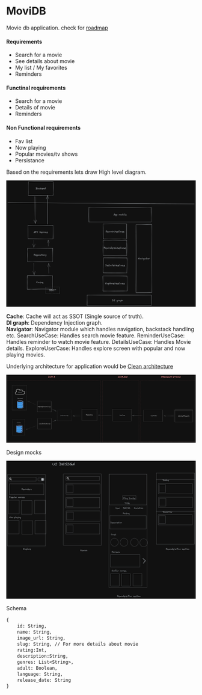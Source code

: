 # MoviDB
Movie db application. check for [roadmap](https://github.com/ViaTriumph/MoviDB/wiki)

#### Requirements

- Search for a movie
- See details about movie
- My list / My favorites
- Reminders

#### Functinal requirements

- Search for a movie
- Details of movie
- Reminders

#### Non Functional requirements

- Fav list
- Now playing
- Popular movies/tv shows
- Persistance

Based on the requirements lets draw High level diagram.

![HLD](/static/images/hld_dark.png)

**Cache**: Cache will act as SSOT (Single source of truth).  
**DI graph**: Dependency Injection graph.  
**Navigator**: Navigator module which handles navigation, backstack handling etc.
SearchUseCase: Handles search movie feature.
ReminderUseCase: Handles reminder to watch movie feature.
DetailsUseCase: Handles Movie details.
ExploreUserCase: Handles explore screen with popular and now playing movies.

Underlying architecture for application would be [Clean architecture](https://blog.cleancoder.com/uncle-bob/2012/08/13/the-clean-architecture.html)

![LLD](/static/images/lld_dark.png)

Design mocks

![LLD](/static/images/design_mock_dark.png)

Schema

```
{
    id: String,
    name: String,
    image_url: String,
    slug: String, // For more details about movie
    rating:Int,
    description:String,
    genres: List<String>,
    adult: Boolean,
    language: String,
    release_date: String
}
```
